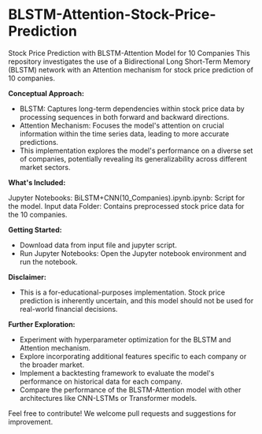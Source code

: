# BLSTM-Attention-Stock-Price-Prediction
Stock Price Prediction with BLSTM-Attention Model for 10 Companies
This repository investigates the use of a Bidirectional Long Short-Term Memory (BLSTM) network with an Attention mechanism for stock price prediction of 10 companies.

**Conceptual Approach:**

- BLSTM: Captures long-term dependencies within stock price data by processing sequences in both forward and backward directions.
- Attention Mechanism: Focuses the model's attention on crucial information within the time series data, leading to more accurate predictions.
- This implementation explores the model's performance on a diverse set of companies, potentially revealing its generalizability across different market sectors.

**What's Included:**

Jupyter Notebooks:
BiLSTM+CNN(10_Companies).ipynb.ipynb: Script for the model.
Input data Folder: Contains preprocessed stock price data for the 10 companies.

**Getting Started:**
- Download data from input file and jupyter script.
- Run Jupyter Notebooks: Open the Jupyter notebook environment and run the notebook.

**Disclaimer:**

- This is a for-educational-purposes implementation. Stock price prediction is inherently uncertain, and this model should not be used for real-world financial decisions.

**Further Exploration:**

- Experiment with hyperparameter optimization for the BLSTM and Attention mechanism.
- Explore incorporating additional features specific to each company or the broader market.
- Implement a backtesting framework to evaluate the model's performance on historical data for each company.
- Compare the performance of the BLSTM-Attention model with other architectures like CNN-LSTMs or Transformer models.

Feel free to contribute!  We welcome pull requests and suggestions for improvement.
